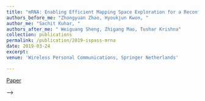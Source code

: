 ```yaml
---
title: "mRNA: Enabling Efficient Mapping Space Exploration for a Reconfiguration Neural Accelerator"
authors_before_me: "Zhongyuan Zhao, Hyoukjun Kwon, "
author_me: "Sachit Kuhar, "
authors_after_me: " Weiguang Sheng, Zhigang Mao, Tushar Krishna"
collection: publications
permalink: /publication/2019-ispass-mrna
date: 2019-03-24
excerpt: 
venue: 'Wireless Personal Communications, Springer Netherlands'

---
```

<!-- This paper is about the number 2. The number 3 is left for future work. -->

[Paper](https://ieeexplore.ieee.org/abstract/document/8695674)

<!-- Recommended citation: Your Name, You. (2010). "Paper Title Number 2." <i>Journal 1</i>. 1(2). -->

<!-- Deep learning accelerators have emerged to enable energy-efficient and high-throughput inference from edge devices such as self-driving cars and smartphones, to data centers for batch inference such as recommendation systems. However, the actual energy efficiency and throughput of a deep learning accelerator depends on the deep neural network (DNN) loop nest mapping on the processing element array of an accelerator. Moreover, the efficiency of a mapping dramatically changes by the target DNN layer dimensions and available hardware resources. Therefore, the optimal mapping search problem is a non-trivial high-dimensional optimization problem. Although several tools and frameworks exist for compiling to CPUs and GPUs, we lack similar tools for deep learning accelerators.

To deal with the optimized mapping search problem in deep learning accelerators, we propose mRNA (mapper for reconfigurable neural accelerators), which automatically searches optimal mappings using heuristics based on domain knowledge about deep learning and an energy/runtime cost evaluation framework. mRNA targets MAERI, a recently proposed opensource deep learning accelerator that provides flexibility via reconfigurable interconnects, to run the unique mappings for each layer generated by mRNA. In realistic machine learning workloads from MLPerf, the optimal mappings identified by mRNA framework provides 15% to 26% lower runtime and 55% to 64% lower energy for convolutional layers and 24% to 67% lower runtime and maximum 67% lower energy for fully connected layers compared to simple reference mappings manually picked for each layer.-->
 -->
